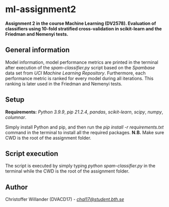 # ml-assignment2
**Assignment 2 in the course Machine Learning (DV2578). Evaluation of classifiers using 10-fold stratified cross-validation in scikit-learn and the Friedman and Nemenyi tests.**

## General information
Model information, model performance metrics are printed in the terminal after execution of the *spam-classifier.py* script based on the *Spambase* data set from *UCI Machine Learning Repository*. Furthermore, each performance metric is ranked for every model during all iterations. This ranking is later used in the Friedman and Nemenyi tests.

## Setup
**Requirements:** *Python 3.9.9*, *pip 21.2.4*, *pandas*, *scikit-learn*, *scipy*, *numpy*, *columnar*.

Simply install Python and pip, and then run the *pip install -r requirements.txt* command in the terminal to install all the required packages.
**N.B.** Make sure CWD is the root of the assignment folder.


## Script execution
The script is executed by simply typing *python spam-classifier.py* in the terminal while the CWD is the root of the assignment folder.

## Author
Christoffer Willander (DVACD17) - *chal17@student.bth.se*

